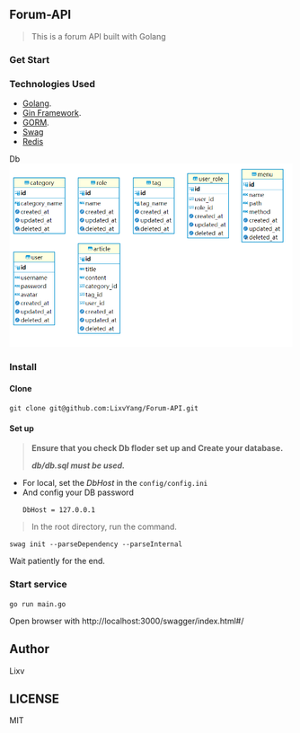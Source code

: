 ## Forum-API
> This is a forum API built with Golang

### Get Start


### Technologies Used

- [Golang](https://golang.org).
- [Gin Framework](https://github.com/gin-gonic/gin).
- [GORM](http://gorm.io).
- [Swag](https://github.com/swaggo/swag)
- [Redis](https://redis.io)

Db 
![DB](db/db.png)

### Install
#### Clone
```
git clone git@github.com:LixvYang/Forum-API.git
```
#### Set up
> **Ensure that you check Db floder set up and Create your database.**
> 
> _**db/db.sql must be used.**_

- For local, set the _DbHost_ in the `config/config.ini`
- And config your DB password
  ```
  DbHost = 127.0.0.1
  ```

> In the root directory, run the command.
```
swag init --parseDependency --parseInternal
```
Wait patiently for the end.

### Start service
```
go run main.go
```

Open browser with http://localhost:3000/swagger/index.html#/

## Author
Lixv

## LICENSE
MIT


